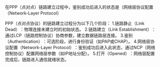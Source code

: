 在PPP（点对点）链路建立过程中，鉴别成功后进入的状态是（网络层协议配置（Network-Layer Protocol）

PPP（点对点协议）的链路建立过程分为以下几个阶段：
1.​链路静止（Link Dead）​​：物理连接未建立时的初始状态。
2.​链路建立（Link Establishment）​​：通过LCP（链路控制协议）协商参数，建立数据链路层连接。
3.​鉴别（Authentication）​​：可选阶段，进行身份验证（如PAP或CHAP）。
4.​网络层协议配置（Network-Layer Protocol）​​：鉴别成功后进入此状态，通过NCP（网络控制协议）配置网络层参数（如IP地址分配）。
5.​打开（Opened）​​：网络层配置完成后，链路进入通信就绪状态。